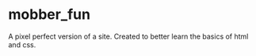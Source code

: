 mobber_fun
==========

A pixel perfect version of a site. Created to better learn the basics of html and css.
